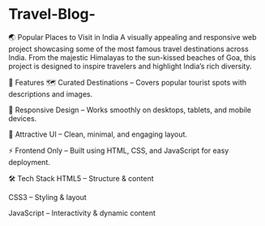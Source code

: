 # Travel-Blog-
🌏 Popular Places to Visit in India
A visually appealing and responsive web project showcasing some of the most famous travel destinations across India. From the majestic Himalayas to the sun-kissed beaches of Goa, this project is designed to inspire travelers and highlight India’s rich diversity.

📜 Features
🗺 Curated Destinations – Covers popular tourist spots with descriptions and images.

📱 Responsive Design – Works smoothly on desktops, tablets, and mobile devices.

🎨 Attractive UI – Clean, minimal, and engaging layout.

⚡ Frontend Only – Built using HTML, CSS, and JavaScript for easy deployment.

🛠️ Tech Stack
HTML5 – Structure & content

CSS3 – Styling & layout

JavaScript – Interactivity & dynamic content
